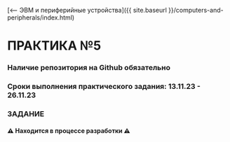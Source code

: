 [⟵ ЭВМ и периферийные устройства]({{ site.baseurl }}/computers-and-peripherals/index.html)

# **ПРАКТИКА №5**

### **Наличие репозитория на Github обязательно**

### **Сроки выполнения практического задания: 13.11.23 - 26.11.23**

### **ЗАДАНИЕ**

#### ⚠️ **Находится в процессе разработки** ⚠️
